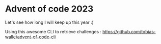 # Advent of code 2023

Let's see how long I will keep up this year :)

Using this awesome CLI to retrieve challenges : https://github.com/tobias-walle/advent-of-code-cli


